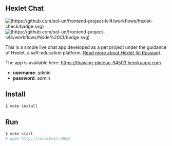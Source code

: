 ## Hexlet Chat

![(https://github.com/sol-un/frontend-project-lvl4/workflows/hexlet-check/badge.svg)](https://github.com/sol-un/frontend-project-lvl4/workflows/hexlet-check/badge.svg)
![(https://github.com/sol-un/frontend-project-lvl4/workflows/Node%20CI/badge.svg)](https://github.com/sol-un/frontend-project-lvl4/workflows/Node%20CI/badge.svg)

This is a simple live chat app developed as a pet project under the guidance of Hexlet, a self-education platform. [Read more about Hexlet (in Russian)](https://ru.hexlet.io/pages/about?utm_source=github&utm_medium=link&utm_campaign=nodejs-package).

The app is available here: https://thawing-plateau-94503.herokuapp.com

- **username**: admin
- **password**: admin

## Install

```sh
$ make install
```

## Run

```sh
$ make start
# open http://localhost:5000
```
